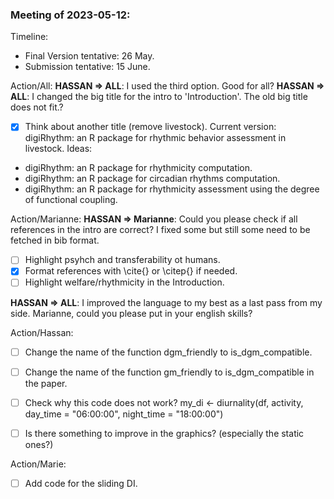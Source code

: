 ### Meeting of 2023-05-12:

Timeline:
  * Final Version tentative: 26 May.
  * Submission tentative: 15 June.

Action/All:
**HASSAN => ALL**: I used the third option. Good for all?
**HASSAN => ALL**: I changed the big title for the intro to 'Introduction'. The old big title does not fit.?

- [x] Think about another title (remove livestock).
Current version: digiRhythm: an R package for rhythmic behavior assessment in livestock.
Ideas:
- digiRhythm: an R package for rhythmicity computation.
- digiRhythm: an R package for circadian rhythms computation.
- digiRhythm: an R package for rhythmicity assessment using the degree of functional coupling.


Action/Marianne:
**HASSAN => Marianne**: Could you please check if all references in the intro are correct? I fixed some but still some need to be fetched in bib format.
- [ ] Highlight psyhch and transferability ot humans.
- [x] Format references with \cite{} or \citep{} if needed.
- [ ] Highlight welfare/rhythmicity in the Introduction.

**HASSAN => ALL**: I improved the language to my best as a last pass from my side. Marianne, could you please put in your english skills?

Action/Hassan:
- [ ] Change the name of the function dgm_friendly to is_dgm_compatible.
- [ ] Change the name of the function gm_friendly to is_dgm_compatible in the paper.
- [ ] Check why this code does not work?
my_di <- diurnality(df, activity, day_time = "06:00:00", night_time = "18:00:00")
- [ ] Is there something to improve in the graphics? (especially the static ones?)



Action/Marie:
- [ ] Add code for the sliding DI.

